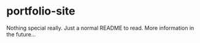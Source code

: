 # portfolio-site
Nothing special really. Just a normal README to read. More information in the future...
